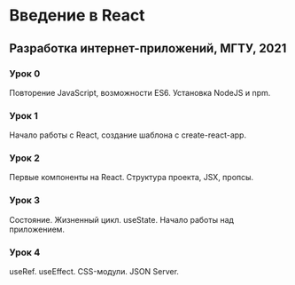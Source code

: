 # Введение в React

## Разработка интернет-приложений, МГТУ, 2021

### Урок 0
Повторение JavaScript, возможности ES6. Установка NodeJS и npm.

### Урок 1
Начало работы с React, создание шаблона с create-react-app. 

### Урок 2
Первые компоненты на React. Структура проекта, JSX, пропсы.

### Урок 3
Состояние. Жизненный цикл. useState. Начало работы над приложением.

### Урок 4
useRef. useEffect. CSS-модули. JSON Server.

